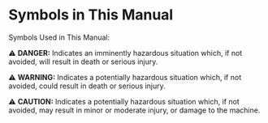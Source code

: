 # Symbols in This Manual

Symbols Used in This Manual:

⚠️ **DANGER:** Indicates an imminently hazardous situation which, if not avoided, will result in death or serious injury.

⚠️ **WARNING:** Indicates a potentially hazardous situation which, if not avoided, could result in death or serious injury.

⚠️ **CAUTION:** Indicates a potentially hazardous situation which, if not avoided, may result in minor or moderate injury, or damage to the machine.